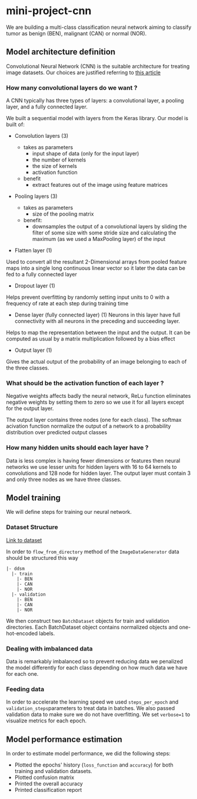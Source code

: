 # mini-project-cnn
We are building a multi-class classification neural network aiming to classify tumor as benign (BEN), malignant (CAN) or normal (NOR).
 
 ## Model architecture definition
 Convolutional Neural Network (CNN) is the suitable architecture for treating image datasets. Our choices are justified referring to [this article](https://towardsdatascience.com/convolutional-neural-networks-explained-9cc5188c4939) 
 ### How many convolutional layers do we want ?
 A CNN typically has three types of layers: a convolutional layer, a pooling layer, and a fully connected layer.
 
 We built a sequential model with layers from the Keras library. Our model is built of:
 * Convolution layers (3)
    * takes as parameters
      * input shape of data (only for the input layer)  
      * the number of kernels
      * the size of kernels
      * activation function
    * benefit
      * extract features out of the image using feature matrices
          
 * Pooling layers (3)
    * takes as parameters
      * size of the pooling matrix 
    * benefit:
      * downsamples the output of a convolutional layers by sliding the filter of some size with some stride size and calculating the maximum (as we used a MaxPooling layer) of the input 
 * Flatten layer (1)

Used to convert all the resultant 2-Dimensional arrays from pooled feature maps into a single long continuous linear vector so it later the data can be fed to a fully connected layer
 * Dropout layer (1)

Helps prevent overfitting by randomly setting input units to 0 with a frequency of rate at each step during training time
 * Dense layer (fully connected layer) (1)
Neurons in this layer have full connectivity with all neurons in the preceding and succeeding layer.

Helps to map the representation between the input and the output. It can be computed as usual by a matrix multiplication followed by a bias effect

 * Output layer (1)

Gives the actual output of the probability of an image belonging to each of the three classes.
 ### What should be the activation function of each layer ?
 Negative weights affects badly the neural network, ReLu function eliminates negative weights by setting them to zero so we use it for all layers except for the output layer.
 
 The output layer contains three nodes (one for each class). The softmax acivation function normalize the output of a network to a probability distribution over predicted output classes
 ### How many hidden units should each layer have ?
Data is less complex is having fewer dimensions or features then neural networks we use lesser units for hidden layers with 16 to 64 kernels to convolutions and 128 node for hidden layer. The output layer must contain 3 and only three nodes as we have three classes.

## Model training
We will define steps for training our neural network.
### Dataset Structure
[Link to dataset](https://drive.google.com/file/d/10bJ75CJnSQSgya0HXKP3difeiKChxfYi/view)

In order to `flow_from_directory` method of the `ImageDataGenerator` data should be structured this way
```
|- ddsm
  |- train
    |- BEN
    |- CAN
    |- NOR
  |- validation
    |- BEN
    |- CAN
    |- NOR
 ```  
 We then construct two `BatchDataset` objects for train and validation directories. Each BatchDataset object contains normalized objects and one-hot-encoded labels.
 ### Dealing with imbalanced data
 Data is remarkably imbalanced so to prevent reducing data we penalized the model differently for each class depending on how much data we have for each one.
 ### Feeding data
 In order to accelerate the learning speed we used `steps_per_epoch` and `validation_steps`parameters to treat data in batches. We also passed validation data to make sure we do not have overfitting. We set `verbose=1` to visualize metrics for each epoch.
 
 ## Model performance estimation
 
 In order to estimate model performance, we did the following steps:
  * Plotted the epochs' history (`loss_function` and `accuracy`) for both training and validation datasets.
  * Plotted confusion matrix
  * Printed the overall accuracy
  * Printed classification report
